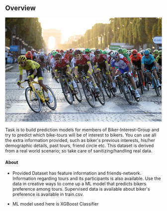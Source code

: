 ## Overview

![image](hero-image.png)

Task is to build prediction models for members of Biker-Interest-Group and try to predict which bike-tours will be of interest to bikers. You can use all the extra information provided, such as biker's previous interests, his/her demographic details, past tours, friend circle etc. This dataset is derived from a real world scenario; so take care of sanitizing/handling real data.

#### About
- Provided Dataset has feature information and friends-network. Information regarding tours and its participants is also available. Use the data in creative ways to come up a ML model that predicts bikers preference among tours. Supervised data is available about biker's preference is available in train.csv.

- ML model used here is XGBoost Classifier